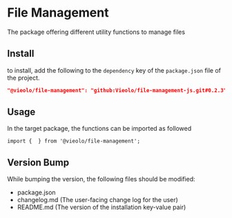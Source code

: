# File Management
The package offering different utility functions to manage files

## Install
to install, add the following to the `dependency` key of the `package.json` file of the project.

```json
"@vieolo/file-management": "github:Vieolo/file-management-js.git#0.2.3"
```

## Usage
In the target package, the functions can be imported as followed
```JS
import {  } from '@vieolo/file-management';
```

## Version Bump
While bumping the version, the following files should be modified:
- package.json
- changelog.md (The user-facing change log for the user)
- README.md (The version of the installation key-value pair)